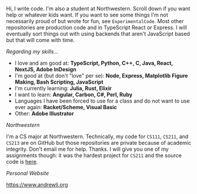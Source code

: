Hi, I write code. I'm also a student at Northwestern. Scroll down if you want help or whatever kids want. If you want to see some things I'm not necessarily proud of but wrote for fun, see `ExperimentalCode`. Most other repositories are production code and in TypeScript React or Express. I will eventually sort things out with using backends that aren't JavaScript based but that will come with time.

_Regarding my skills..._

- I love and am good at: **TypeScript, Python, C++, C, Java, React, NextJS, Adobe InDesign**
- I'm good at (but don't "love" per se): **Node, Express, Matplotlib Figure Making, Bash Scripting, JavaScript**
- I'm currently learning: **Julia, Rust, Elixir**
- I want to learn: **Angular, Carbon, C#, Perl, Ruby**
- Languages I have been forced to use for a class and do not want to use ever again: **Racket/Scheme, Visual Basic**
- Other: **Adobe Illustrator**

_Northwestern_

I'm a CS major at Northwestern. Technically, my code for `CS111`, `CS211`, and `CS213` are on GitHub but those repositories are private because of academic integrity. Don't email me for help. Thanks. I will give you one of my assignments though: it was the hardest project for `CS211` and the source code is [here](https://www.youtube.com/watch?v=dQw4w9WgXcQ).

_Personal Website_

https://www.andrewli.org
